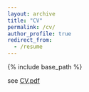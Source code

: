 ```yaml
---
layout: archive
title: "CV"
permalink: /cv/
author_profile: true
redirect_from:
  - /resume
---
```


{% include base_path %}

see [CV.pdf](/files/Yiding_Zhang_CV.pdf)